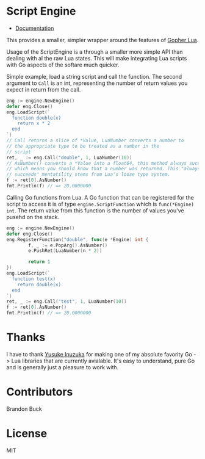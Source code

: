 # Script Engine

 - [Documentation](http://godoc.org/github.com/tree-server/script-engine)

This provides a smaller, simpler wrapper around the features of [Gopher Lua](http://github.com/yuin/gopher-lua).

Usage of the ScriptEngine is a through a smaller more simple API than dealing with al the raw Lua states. This will make integrating Lua scripts with Go aspects of the softare much quicker.

Simple example, load a string script and call the function. The second argument to `Call` is an int, representing the number of return values you
expect in return from the call.

```go
eng := engine.NewEngine()
defer eng.Close()
eng.LoadScript(`
  function double(x)
    return x * 2
  end
`)
// Call returns a slice of *Value, LuaNumber converts a number to 
// the appropriate type to be treated as a number in the 
// script
ret, _ := eng.Call("double", 1, LuaNumber(10))
// AsNumber() converts a *Value into a float64, this method always succeeds
// which means you should know that a number was returned. This "always 
// succeeds" mentatility stems from Lua's loose type system.
f := ret[0].AsNumber()
fmt.Println(f) // => 20.0000000
```

Calling Go functions from Lua. A Go function that can be registered for the script to access it is of type `engine.ScriptFunction` which is `func(*Engine) int`. The return value from this function is the number of values you've pusehd on the stack.

```go
eng := engine.NewEngine()
defer eng.Close()
eng.RegisterFunction("double", func(e *Engine) int {
        f, _ := e.PopArg().AsNumber()
        e.PushRet(LuaNumber(n * 2))

        return 1
})
eng.LoadScript(`
  function test(x)
    return double(x)
  end
`)
ret, _ := eng.Call("test", 1, LuaNumber(10))
f := ret[0].AsNumber()
fmt.Println(f) // => 20.0000000
```

# Thanks

I have to thank [Yusuke Inuzuka](http://github.com/yuin) for making one of my absolute favority Go -> Lua libraries that are currently avialable. It's easy to understand, pure Go and is generally just a pleasure to work with.

# Contributors

Brandon Buck

# License

MIT